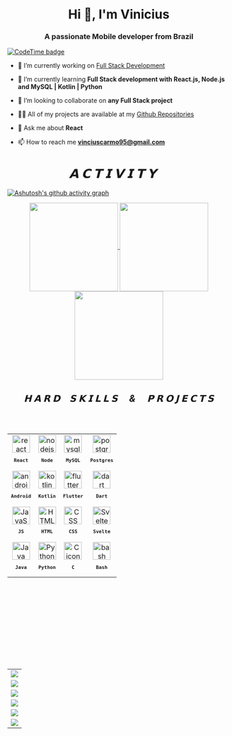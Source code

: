 <h1 align="center">Hi 👋, I'm Vinicius</h1>
<h3 align="center">A passionate Mobile developer from Brazil</h3>

[![CodeTime badge](https://img.shields.io/endpoint?style=for-the-badge&url=https%3A%2F%2Fapi.codetime.dev%2Fshield%3Fid%3D22512%26project%3D%26in%3D0)](https://codetime.dev)
- 🔭 I’m currently working on [Full Stack Development](https://github.com/ZeAndradee/)

- 🌱 I’m currently learning **Full Stack development with React.js, Node.js and MySQL | Kotlin | Python**

- 👯 I’m looking to collaborate on **any Full Stack project**

- 👨‍💻 All of my projects are available at my [Github Repositories](https://github.com/zeandradee?tab=repositories)

- 💬 Ask me about **React**

- 📫 How to reach me **vinciuscarmo95@gmail.com**


<h1 align="center"><i>&emsp;𝗔 𝗖 𝗧 𝗜 𝗩 𝗜 𝗧 𝗬 &emsp;</i></h1>

[![Ashutosh's github activity graph](https://github-readme-activity-graph.vercel.app/graph?username=ZeAndradee&theme=tokyo-night&area=true&hide_border=true)](https://github.com/ashutosh00710/github-readme-activity-graph)



<p align="center" style="block"; border-color: 1px solid #fff>
    <a href="https://github.com/anuraghazra/github-readme-stats">
      <img height=200 align="center" src="https://github-readme-stats.vercel.app/api?username=ZeAndradee&theme=tokyonight" />
    </a>
    <a href="https://github.com/anuraghazra/convoychat">
      <img height=200 align="center" src="https://github-readme-stats.vercel.app/api/top-langs?username=ZeAndradee&theme=tokyonight&layout=donut" />
    </a>
    <a href="https://github.com/anuraghazra/convoychat">
      <img height=200 align="center" src="https://github-readme-streak-stats.herokuapp.com/?user=ZeAndradee&theme=tokyonight&&card_width=774" />
    </a>
  

<h2 align="center"><i>𝗛 𝗔 𝗥 𝗗&emsp;𝗦 𝗞 𝗜 𝗟 𝗟 𝗦&emsp; & &emsp;𝗣 𝗥 𝗢 𝗝 𝗘 𝗖 𝗧 𝗦</i></h2>   

<br>
<br>

<table align="left" height="500px" >
 <tr>
    <td align="center">
      <img src="https://skillicons.dev/icons?i=react" width="40px" alt="react icon"/><br>
      <sub>
        <b>
          <pre>React</pre>
        </b>
      </sub>
    </td>
    <td align="center">
      <img src="https://skillicons.dev/icons?i=nodejs" width="40px" alt="nodejs icon"/><br>
      <sub>
        <b>
          <pre>Node</pre>
        </b>
      </sub>
    </td>
    <td align="center">
      <img src="https://skillicons.dev/icons?i=mysql" width="40px" alt="mysql icon"/><br>
      <sub>
        <b>
          <pre>MySQL</pre>
        </b>
      </sub>
    </td>
   <td align="center">
      <img src="https://skillicons.dev/icons?i=postgres" width="40px" alt="postgres icon"/><br>
      <sub>
        <b>
          <pre>Postgres</pre>
        </b>
      </sub>
    </td>
  </tr>
 <tr>
    <td align="center">
      <img src="https://skillicons.dev/icons?i=androidstudio" width="40px" alt="androidstudio icon"/><br>
      <sub>
        <b>
          <pre>Android</pre>
        </b>
      </sub>
    </td>
    <td align="center">
      <img src="https://skillicons.dev/icons?i=kotlin" width="40px" alt="kotlin icon"/><br>
      <sub>
        <b>
          <pre>Kotlin</pre>
        </b>
      </sub>
    </td>
    <td align="center">
      <img src="https://skillicons.dev/icons?i=flutter" width="40px" alt="flutter icon"/><br>
      <sub>
        <b>
          <pre>Flutter</pre>
        </b>
      </sub>
    </td>
 <td align="center">
      <img src="https://skillicons.dev/icons?i=dart" width="40px" alt="dart icon"/><br>
      <sub>
        <b>
          <pre>Dart</pre>
        </b>
      </sub>
    </td>
  </tr>
  <tr>
  <td align="center">
      <img src="https://skillicons.dev/icons?i=javascript" width="40px" alt="JavaScript icon"/><br>
      <sub>
        <b>
          <pre>JS</pre>
        </b>
      </sub>
    </td>
    <td align="center">
      <img src="https://skillicons.dev/icons?i=html" width="40px" alt="HTML icon"/><br>
      <sub>
        <b>
          <pre>HTML</pre>
        </b>
      </sub>
    </td>
    <td align="center">
      <a href="https://github.com/JohKemPo"><img src="https://skillicons.dev/icons?i=css" width="40px" alt="CSS icon"/></a><br>
      <sub>
        <b>
          <pre>CSS</pre>
        </b>
      </sub>
    </td>
    <td align="center">
      <img src="https://skillicons.dev/icons?i=svelte" width="40px" alt="Svelte icon"/><br>
      <sub>
        <b>
          <pre>Svelte</pre>
        </b>
      </sub>
    </td>
  </tr>

    
  <tr>
    <td align="center">
      <img src="https://skillicons.dev/icons?i=java" width="40px" alt="Java icon"/><br>
      <sub>
        <b>
          <pre>Java</pre>
        </b>
      </sub>
    </td>
    <td align="center">
      <img src="https://skillicons.dev/icons?i=python" width="40px" alt="Python icon"/><br>
      <sub>
        <b>
          <pre>Python</pre>
        </b>
      </sub>
    </td>
   <td align="center">
      <img src="https://skillicons.dev/icons?i=c" width="40px" alt="C icon"/><br>
      <sub>
        <b>
          <pre>C</pre>
        </b>
      </sub>
    </td>
    <td align="center">
      <img src="https://skillicons.dev/icons?i=bash" width="40px" alt="bash icon"/><br>
      <sub>
        <b>
          <pre>Bash</pre>
        </b>
      </sub>
    </td>
  </tr>
</table>



<!-- -------------------------------------------------------------->

<table align="right" height="500px" width="160px">

  <tr>
    <td>
      <a href="https://github.com/ZeAndradee/Statistical-Analysis---COVID-19-Vaccination-Data"><img witdh="278" src="https://github-readme-stats.vercel.app/api/pin/?username=zeandradee&repo=Statistical-Analysis---COVID-19-Vaccination-Data&&theme=tokyonight&hide_border=true&show_icons=true"></a>
    </td>
  </tr>
  </tr>
  <tr>
    <td>
      <a href="https://github.com/ZeAndradee/TennisLy"><img witdh="278" src="https://github-readme-stats.vercel.app/api/pin/?username=zeandradee&repo=TennisLy&&theme=tokyonight&hide_border=true&show_icons=true&bg_color=0d1117"></a>
    </td>
  </tr>
  <tr>
    <td>
      <a href="https://github.com/ZeAndradee/TennisLy-api/"><img witdh="278" src="https://github-readme-stats.vercel.app/api/pin/?username=zeandradee&repo=TennisLy-api&&theme=tokyonight&hide_border=true&show_icons=true"></a>
    </td>
  </tr>
  <tr>
    <td>
      <a href="https://github.com/ZeAndradee/CatFacts"><img witdh="278" src="https://github-readme-stats.vercel.app/api/pin/?username=zeandradee&repo=CatFacts&&theme=tokyonight&hide_border=true&show_icons=true&bg_color=0d1117"></a>
    </td>
  </tr>
  <tr>
    <td>
      <a href="https://github.com/ZeAndradee/DuolingoClone"><img witdh="278" src="https://github-readme-stats.vercel.app/api/pin/?username=zeandradee&repo=DuolingoClone&&theme=tokyonight&hide_border=true&show_icons=true"></a>
    </td>
  </tr>
  <tr>
    <td>
      <a href="https://github.com/ZeAndradee/Navit"><img witdh="278" src="https://github-readme-stats.vercel.app/api/pin/?username=zeandradee&repo=Navit&&theme=tokyonight&hide_border=true&show_icons=true&bg_color=0d1117"></a>
    </td>
  </tr>
  </tr>
</table>
